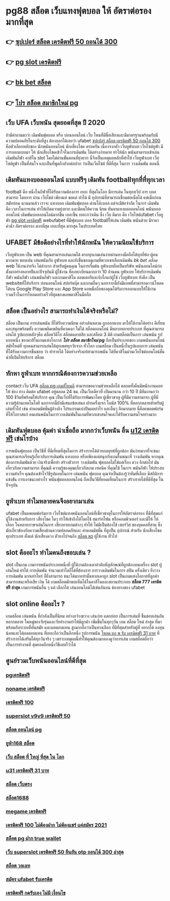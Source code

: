 # pg88 สล็อต  เว็บแทงฟุตบอล ให้ อัตราต่อรอง มากที่สุด 

## 👉 [ซุปเปอร์ สล็อต เครดิตฟรี 50 ถอนได้ 300](https://mabet.net/)
## 👉 [pg slot เครดิตฟรี](https://member.mabet.net/?action=login)
## 👉 [bk bet สล็อต](https://mabet.net/20-free-100/)
## 👉 [โปร สล็อต สมาชิกใหม่ pg](https://mabet.net/register/)

## เว็บ UFA  เว็บพนัน สุดยอดที่สุด ปี 2020

ถ้ามีคำถามมาว่า เดิมพันฟุตบอล   หรือ  บ่อนออนไลน์  เว็บ ไหนที่มีชื่อเสียงและมีมาตรฐานพร้อมกับมีความปลอดภัยในระดับที่สูง ต้องบอกได้เลยว่า  ufabet  [ซุปเปอร์ สล็อต เครดิตฟรี 50 ถอนได้ 300](https://member.mabet.net/?action=login) คือตัวเลือกหลักของ นักพนันออนไลน์ นักเสี่ยงโชค  ครบครัน เนื่องจากตัว เว็บยูฟ่าเบท เว็บไซต์ยูฟ่า มีการออกแบบมา ให้ นักเสี่ยงโชคเข้าใจในการเดิมพัน ได้อย่างง่ายดาย ทำให้นัก พนันสามารถเข้าเล่นเดิมพันกีฬา  คาสิโน   slot โดยไม่ผ่านขั้นตอนที่ยุ่งยาก นี่จึงเป็นเหตุผลหลักที่ทำให้ เว็บยูฟ่าเบท เว็บไซต์ยูฟ่า เป็นที่สนใจ และเป็นที่พูดถึงปากต่อปาก ว่าเป็นเว็บไซต์   ที่ดีที่สุด ในการ วางเดิมพัน   ตอนนี้


##  เดิมพันแทงบอลออนไลน์ แบบฟรีๆ  เดิมพัน  footballทุกที่ที่ทุกเวลา

 football คือ หนึ่งในกีฬาที่ได้รับความต้องการ เยอะ ที่สุดในโลก มีการเล่น ในทุกทวีป การ บอล  สามารถ  โดยการ ผ่าน เว็บไชต์  เพียงแค่ ขอแค่ ทำได้ มี อุปกรณ์ที่สามารถเชื่อมต่อเน็ตได้ แต่เมื่อก่อน สมัยก่อน นานมาแล้ว เราจะ แทงบอล เดิมพันฟุตบอล  ผ่านโต๊ะบอล แต่จะมีข้อจำกัด ในการ เดิมพัน  คือ  เวลาในการเล่น ทำให้เกิดความยุ่งยาก และมีคนให้ความ นิยม หันมาแทงบอลออนไลน์ พนันบอลออนไลน์ เดิมพันบอลออนไลน์มากขึ้น เยอะขึ้น เยอะกว่าเดิม ซึ่ง เว็บ   ดีมาก คือ เว็บไซต์ufabet เว็บยูฟ่า [pg slot เครดิตฟรี](https://mabet.net/20-free-100/) webufabet ที่มีฟุตบอล บอล footballให้เล่น เดิมพัน พนันด้วย มีราคา ค่าน้ำ อัตราต่อรอง มากที่สุด เยอะที่สุด มากสุด ในประเทศไทย



## UFABET มีข้อดีอย่างไรที่ทำให้นักพนัน ให้ความนิยมใช้บริการ

 เว็บยูฟ่าเบท  เป็น web ที่คุณสามารถเล่นเกมได้ ครบทุกเกมเล่นง่ายผ่านทางมือถือได้ทุกยี่ห้อ ผู้คน มากมาย ชอบเล่น เล่นพนันกับ ยูฟ่าเบท และยังชื่นชอบดูเกมที่พวกเขาเลือกเดิมพัน *bk bet สล็อต*  web ใช้งานง่ายจึง ไม่ลำบาก สำหรับผู้คนคุณ ในการเริ่มต้น ยูฟ่าเบทถือเป็นบริษัท พนันออนไลน์ก่อตั้งมาอย่างหลายปีและปัจจุบันมี ผู้ใช้งาน ที่ลงทะเบียนมากกว่า 10 ล้านคน ยูฟ่าเบท ให้บริการเดิมพันกีฬา พนันกีฬา เล่นพนันกีฬา และเกมคาสิโน ลอตเตอรีและบิงโกแก่ผู้ใช้  เว็บยูฟ่าเบท  ยังคือ เป็น websiteที่ให้บริการ บ่อนออนไลน์ สปอร์ตบุ๊ค และเกมอื่นๆ นอกจากนี้ยังมีแอพที่สามารถดาวน์โหลดได้บน Google Play Store และ App Store แอพมือถือของคุณได้รับการออกแบบให้ใช้งาน รวดเร็วในการโหลดอย่างเร็วที่สุดของแอพคาสิโนมือถือ 


## สล็อต  เป็นอย่างไร สามารถทำเงินได้จริงหรือไม่?

 สล็อต  เป็นเกม การเล่นพนัน ที่ได้รับความนิยม อย่างล้นหลาม  ถูกออกแบบ มาให้ใช้งานได้อย่าง ดีเยี่ยม  และสนุกพร้อมทั้ง  ความเพลิดเพลินที่คาดเดา  ไม่ได้  สล็อตออนไลน์  มีหลากหลายประเภท  ที่คุณสามารถเล่นได้ รูปแบบหลักๆคือ  สล็อตวิดีโอ สล็อตคลาสสิก และสล็อต 3 มิติ เกมสล็อตเป็นการ เล่นพนัน รูปแบบหนึ่ง ของคาสิโนเกมแห่งโอกาส ***โปร สล็อต สมาชิกใหม่ pg*** ถือเป็นประเภทของ  เกมพนันออนไลน์ สมัยใหม่ที่ ทุกคนสามารถเล่นได้ทุกเพศทุกวัยจาก ทั่วโลก  เกมสล็อต  เป็นหนึ่งในรูปแบบการ เล่นพนันที่ได้รับความการชื่นชอบ  ว่า  ทำรายได้ ได้อย่างจริงแท้สามารถพนัน ได้ที่คาสิโนผ่านเว็บไซต์ออนไลน์ชั้นนำที่เปิดให้บริการ สล็อต 


##  ทักหา  ยูฟ่าเบท หากกรณีต้องการความช่วยเหลือ

 contact   เว็บ UFA [สล็อต pg เกมส์ไหนดี](https://bio.link/tisawago) สามารถขอความช่วยเหลือได้  ตลอดทั้งคืนมีพนักงานคอยให้  ช่อง ทาง ติดต่อ ufabet อยู่ตลอด 24 ชม. เป็นเว็บเดียวที่ เปิดมานาน กว่า 10 ปี มีทีมงานกว่า 100 ชีวิตที่พร้อมให้บริการ คุณ เป็นเว็บที่ได้รับการพัฒนาโดย ผู้เชี่ยวชาญ ผู้ที่มีความสามารถ ผู้ที่มีความรู้ด้านเทคโนโลยี นอกจากนี้ยังมีเสนอข้อเสนอ  ฝากครั้งแรก โบนัส 100%  ที่หลากหลายสำหรับผู้เล่นทั่วไป เช่น ค่าคอมมิชชั่นผู้อ้างอิง โปรแกรมแบ่งปันผลกำไร และอื่นๆ อีกมากมาย นี่คือแพลตฟอร์มที่ให้โอกาสแก่ คนเล่นพนันในการวางเดิมพันในเกมที่พวกเขาสนใจและได้รับความสนใจอย่างมาก


##  เดิมพันฟุตบอล คุ้มค่า น่าเชื่อถือ มากกว่าเว็บพนัน อื่น [u12 เครดิตฟรี](https://member.mabet.net/?action=login) เช่นไรบ้าง 

 การพนันฟุตบอล เป็นวิธีที่ ที่ดีเยี่ยมที่สุดในการ สร้างรายได้ด้วยกลยุทธ์ที่ถูกต้อง มันง่ายมากที่จะชนะ คุณสามารถเรียนรู้เกี่ยวกับการเดิมพัน  แทงบอล หรือเพียงแค่สนุกกับเกมในขณะที่ วางเดิมพัน หากคุณต้องการเดิมพันด้วย เงินจริงเพื่อทำ สร้างตัวการ วางเดิมพัน ฟุตบอลไม่ใช่แค่เรื่อง ดวง อีกต่อไป มันเกี่ยวกับความสามารถ ที่คุณมี ความรู้ของคุณเกี่ยวกับเกม เทคนิค ที่คุณใช้ ในการ พนันกีฬา ให้ประสบความสำเร็จ คุณต้องเข้าใจวิธีรูปแบบในการ เล่นพนัน ฟุตบอล คุณจำเป็นต้องรู้ว่าทีมที่เลือก  มีสถิติการแข่งขัน การเอาชนะอย่างไร พนันฟุตบอลออนไลน์ ถือเป็นวิธีที่ยอดเยี่ยมในการ สร้างรายได้ที่ดีที่สุด ในปัจจุบัน

## ยูฟ่าเบท ทำไมหลายคนจึงอยากมาเล่น

ufabet  เป็นแพลตฟอร์มการ เว็บไซต์แทงพนันออนไลน์ที่เชี่ยวชาญในการให้อัตราต่อรอง ที่ดีที่สุดแก่ ผู้ใช้งานสำหรับการ เสี่ยงโชค ใดๆ   ทำให้เข้าถึงได้โดยใช้  สมาร์ทโฟน หรือคอมพิวเตอร์ และมีให้  ให้เลือก ในหลายภาษาเล่นในการ  เสี่ยงทายเกมต่างๆ ทำให้  ไม่มีเป็นต้องใช้ เซอร์วิส ของบุคคลที่สาม ซึ่งมักเกี่ยวข้องกับความเสี่ยงด้านความปลอดภัยและ ค่าคอมมิชชั่น ที่สูงป็น อุปกรณ์ สำหรับ  นักเสี่ยงโชค ทุกประเภท ตั้งแต่ นักเสี่ยงดวง ตัวยงไปจนถึง [สล็อต xo](https://mabet.net/register/) ผู้ใช้งาน ทั่วไป


##  slot  คืออะไร ทำไมคนถึงชอบเล่น ?

 slot เป็นเกม  เกมการพนันประเภทหนึ่งที่ ผู้ใช้งานต้องเดาลำดับสัญลักษณ์ที่ถูกต้องบนเครื่อง slot   ผู้เล่นใหม่  ทำได้  การเดิมพัน จำนวนเท่าใดก็ได้ที่ต้องการ  การวางเดิมพันในการ สปิน ครั้งเดียว ยิ่งวาง การเดิมพัน มากเท่าไหร่ ก็ยิ่งสามารถ ชนะได้มากเท่านั้นหากเดาถูก  slot เป็นเกมแห่งโอกาสที่ลูกค้า สามารถชนะหรือเสีย เงิน ได้  เกมสล็อตมักพบเห็นได้ในคาสิโนและสถานประกอบ  **สล็อต 777 เครดิตฟรี ล่าสุด** เกมการพนันอื่น ๆ แต่ เลือกได้ เล่นออนไลน์ได้เช่นกันบน ช่องทางของ ufabet 


##  slot online  คืออะไร ?

 เกมสล็อต  เล่นพนัน ที่กำลังเป็นที่นิยม อย่างกว้างขวาง  เล่นง่าย  แตกบ่อย  เป็นการเล่นที่ ชื่นชอบเล่นกัน หลากหลาย ในหมู่ของวัยรุ่นและวัยทำงานทำให้มีลูกค้า เพิ่มขึ้นในทุกๆวัน  เกม สล็อต ใหม่ ล่าสุด ที่มาพร้อมกับระบบที่ทันสมัย และผลตอบแทน สูงมากถือว่าเป็นทางเลือก ที่ดีที่สุดสำหรับผู้ที่ อยากได้ ลงทุนน้อยและได้ผลตอบแทน ที่เยอะถือว่าเป็นอีกหนึ่ง รูปการพนัน [โหลด แอ พ รับ เครดิตฟรี 31 บาท](https://mabet.net/credit-free-50/) ที่ สร้างรายได้เสริมได้ทุกวันจริง ๆ เพราะเหตุผลนี้ทำให้คุณต้องมาลองดูว่าการเล่น เกมสล็อตถือว่าเป็นการทำงานที่ สุดยอดอีกหนึ่งวิธีเลยก็ว่าได้


## ศูนย์รวมเว็บพนันออนไลน์ที่ดีที่สุด

### [pgเครดิตฟรี](https://atom.io/themes/MABET.net%20สล็อตหมายเลข1%20แตกหนัก%20100%%20lv%20777%20สล็อต%20008%20สล็อต%20สล็อตแตกหนัก%2020รับ100)
### [noname เครดิตฟรี](https://atom.io/themes/MABET.net%20สล็อตหมายเลข1%20แตกหนัก%20100%%20เครดิตฟรี%20100%20ไม่ต้องทำกิจกรรม%20008%20สล็อต%20สล็อตแตกหนัก%2020รับ100)
### [เครดิตฟรี 100](https://atom.io/themes/MABET.net%20สล็อตหมายเลข1%20แตกหนัก%20100%%20เครดิตฟรี50%20ยืนยันotpล่าสุด%20008%20สล็อต%20สล็อตแตกหนัก%2020รับ100)
### [superslot v9v9 เครดิตฟรี 50](https://atom.io/themes/MABET.net%20สล็อตหมายเลข1%20แตกหนัก%20100%%20สล็อต%20joker%20เว็บตรง%20ไม่ผ่านเอเย่นต์%20008%20สล็อต%20สล็อตแตกหนัก%2020รับ100)
### [สล็อต ออนไลน์ pg](https://atom.io/themes/MABET.net%20สล็อตหมายเลข1%20แตกหนัก%20100%%20เครดิตฟรี%20100%20บาท%20กดรับเอง%20008%20สล็อต%20สล็อตแตกหนัก%2020รับ100)
### [ยูฟ่า168 สล็อต](https://atom.io/themes/MABET.net%20สล็อตหมายเลข1%20แตกหนัก%20100%%20เครดิตฟรี%2050%20ทำ%20เทิ%20ร์%20น.%201%20เท่า%20008%20สล็อต%20สล็อตแตกหนัก%2020รับ100)
### [เว็บ สล็อต ที่ ใหญ่ ที่สุด ใน โลก](https://atom.io/themes/MABET.net%20สล็อตหมายเลข1%20แตกหนัก%20100%%20เครดิตฟรี50%20ยืนยันเบอร์โทร%20008%20สล็อต%20สล็อตแตกหนัก%2020รับ100)
### [u31 เครดิตฟรี 31 บาท](https://atom.io/themes/MABET.net%20สล็อตหมายเลข1%20แตกหนัก%20100%%20joker%20เครดิตฟรี%20100%20ไม่ต้องแชร์2021%20008%20สล็อต%20สล็อตแตกหนัก%2020รับ100)
### [สล็อต เว็บตรง](https://atom.io/themes/MABET.net%20สล็อตหมายเลข1%20แตกหนัก%20100%%20zs8%20เครดิตฟรี%20008%20สล็อต%20สล็อตแตกหนัก%2020รับ100)
### [สล็อต1688](https://atom.io/themes/MABET.net%20สล็อตหมายเลข1%20แตกหนัก%20100%%20สล็อต168g%20008%20สล็อต%20สล็อตแตกหนัก%2020รับ100)
### [megame เครดิตฟรี](https://atom.io/themes/MABET.net%20สล็อตหมายเลข1%20แตกหนัก%20100%%20สล็อต%20โรม่า%20008%20สล็อต%20สล็อตแตกหนัก%2020รับ100)
### [เครดิตฟรี 100 ไม่ต้องฝาก ไม่ต้องแชร์ แค่สมัคร 2021](https://atom.io/themes/MABET.net%20สล็อตหมายเลข1%20แตกหนัก%20100%%20สล็อต%20ถอน%20เข้า%20วอ%20เลท%20ไม่มี%20ขั้นต่ำ%20008%20สล็อต%20สล็อตแตกหนัก%2020รับ100)
### [สล็อต pg ฝาก true wallet](https://atom.io/themes/MABET.net%20สล็อตหมายเลข1%20แตกหนัก%20100%%20asia999%20เครดิตฟรี%20100%20บาท%20008%20สล็อต%20สล็อตแตกหนัก%2020รับ100)
### [เว็บ superslot เครดิตฟรี 50 ยืนยัน otp ถอนได้ 300 ล่าสุด](https://atom.io/themes/MABET.net%20สล็อตหมายเลข1%20แตกหนัก%20100%%20superslot168%20เครดิตฟรี50%20008%20สล็อต%20สล็อตแตกหนัก%2020รับ100)
### [สล็อต วอเลท](https://atom.io/themes/MABET.net%20สล็อตหมายเลข1%20แตกหนัก%20100%%20สล็อต38%20008%20สล็อต%20สล็อตแตกหนัก%2020รับ100)
### [สมัคร ufabet รับเครดิต](https://atom.io/themes/MABET.net%20สล็อตหมายเลข1%20แตกหนัก%20100%%20สล็อต%20เว็บ%20ใหม่%20008%20สล็อต%20สล็อตแตกหนัก%2020รับ100)
### [เครดิตฟรี กดรับเอง ไม่มี เงื่อนไข](https://atom.io/themes/MABET.net%20สล็อตหมายเลข1%20แตกหนัก%20100%%20สล็อต%20ยืนยัน%20otp%20รับเครดิตฟรี%20ไม่ต้องฝากเงิน%20ไม่ต้องแชร์%20008%20สล็อต%20สล็อตแตกหนัก%2020รับ100)